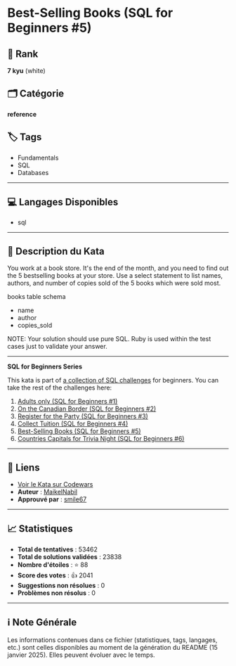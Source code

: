 # Best-Selling Books (SQL for Beginners #5)

## 🏅 Rank
**7 kyu** (white)

## 🗂️ Catégorie
**reference**

## 🏷️ Tags
- Fundamentals
- SQL
- Databases

---

## 💻 Langages Disponibles
- sql

---

## 📜 Description du Kata

You work at a book store. It's the end of the month, and you need to find out the 5 bestselling books at your store. Use a select statement to list names, authors, and number of copies sold of the 5 books which were sold most.

books table schema 
- name
- author
- copies_sold

NOTE: Your solution should use pure SQL. Ruby is used within the test cases just to validate your answer.

<hr />

**SQL for Beginners Series**

This kata is part of <a href="https://www.codewars.com/collections/sql-for-beginners">a collection of SQL challenges</a> for beginners. You can take the rest of the challenges here: 

1. [Adults only (SQL for Beginners #1)](https://www.codewars.com/kata/590a95eede09f87472000213)
2. [On the Canadian Border (SQL for Beginners #2)](https://www.codewars.com/kata/590ba881fe13cfdcc20001b4)
3. [Register for the Party (SQL for Beginners #3)](https://www.codewars.com/kata/590cc86f7557c0494000007e)
4. [Collect Tuition (SQL for Beginners #4)](https://www.codewars.com/kata/5910b0d378cc2ba91400000b)
5. [Best-Selling Books (SQL for Beginners #5)](https://www.codewars.com/kata/591127cbe8b9fb05bd00004b)
6. [Countries Capitals for Trivia Night (SQL for Beginners #6)](https://www.codewars.com/kata/5e5f09dc0a17be0023920f6f)

---

## 🔗 Liens
- [Voir le Kata sur Codewars](https://www.codewars.com/kata/591127cbe8b9fb05bd00004b)
- **Auteur** : [MaikelNabil](https://www.codewars.com/users/MaikelNabil)
- **Approuvé par** : [smile67](https://www.codewars.com/users/smile67)

---

## 📈 Statistiques
- **Total de tentatives** : 53462
- **Total de solutions validées** : 23838
- **Nombre d'étoiles** : ⭐ 88
- **Score des votes** : 👍 2041
- **Suggestions non résolues** : 0
- **Problèmes non résolus** : 0

---

## ℹ️ Note Générale
Les informations contenues dans ce fichier (statistiques, tags, langages, etc.) sont celles disponibles au moment de la génération du README (15 janvier 2025). Elles peuvent évoluer avec le temps.
